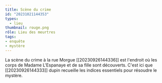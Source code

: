 ```yaml
---
title: Scène du crime
id: "20231021144353"
types:
  - lieu
thumbnail: rouge.png
rôle: Lieu des meurtres
tags:
- enquête
- mystère
---
```



La scène du crime à la rue Morgue [[20230926144336]]  est l'endroit où les corps de Madame L'Espanaye et de sa fille sont découverts. C'est ici que [[20230926144333]] dupin recueille les indices essentiels pour résoudre le mystère.

